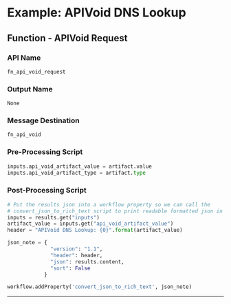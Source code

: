 <!--
    DO NOT MANUALLY EDIT THIS FILE
    THIS FILE IS AUTOMATICALLY GENERATED WITH resilient-sdk codegen
    Generated with resilient-sdk v51.0.5.0.1475
-->

# Example: APIVoid DNS Lookup

## Function - APIVoid Request

### API Name
`fn_api_void_request`

### Output Name
`None`

### Message Destination
`fn_api_void`

### Pre-Processing Script
```python
inputs.api_void_artifact_value = artifact.value
inputs.api_void_artifact_type = artifact.type
```

### Post-Processing Script
```python
# Put the results json into a workflow property so we can call the 
# convert_json_to_rich_text script to print readable formatted json in an incident note.
inputs = results.get("inputs")
artifact_value = inputs.get("api_void_artifact_value")
header = "APIVoid DNS Lookup: {0}".format(artifact_value)

json_note = {
              "version": "1.1",
              "header": header, 
              "json": results.content,
              "sort": False
            }

workflow.addProperty('convert_json_to_rich_text', json_note)

```

---

